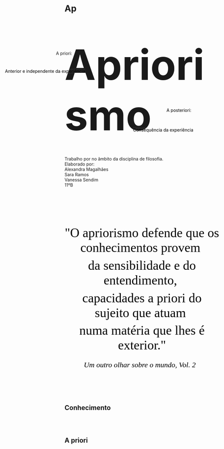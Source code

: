 Ap
==
<div class="slides">
    <section>
        <h1>
    <br>
    </h1>
<h1>
<span style="font-size: 135.72px;">Apriorismo</span>
    <br>
</h1>
<div>
    <br>
</div>
<div>
<br>
</div>
<div>Trabalho por no âmbito da disciplina de filosofia.</div>
<div>Elaborado por:</div>
<div>Alexandra Magalhães</div>
<div>Sara Ramos</div>
<div>Vanessa Sendim</div>
<div>11ºB</div>

</section>
        <section>
            <section>
                <h2>
                    <br>
                </h2>
<div>
<p style="language:pt;margin-top:7.2pt;margin-bottom:0pt;margin-left:0in;
text-indent:0in;text-align:left;direction:ltr;unicode-bidi:embed;mso-line-break-override:
none;word-break:normal;punctuation-wrap:hanging">
                <span style="font-family: Calibri; color: black;">
                    <br>
                </span>
            </p>
<p style="text-align: center; margin-top: 7.2pt; margin-bottom: 0pt; margin-left: 0in; text-indent: 0in; direction: ltr; unicode-bidi: embed; word-break: normal;">
            <span style="font-family: Calibri; color: black;">
                <br>
            </span>
        </p>
<p style="text-align: center; margin-top: 7.2pt; margin-bottom: 0pt; margin-left: 0in; text-indent: 0in; direction: ltr; unicode-bidi: embed; word-break: normal;">
        <span style="font-family: Calibri; color: black;">
            <font style="font-size: 42px;">"O apriorismo defende que os
conhecimentos provem&nbsp;</font>
        </span>
    </p>
<p style="text-align: center; margin-top: 7.2pt; margin-bottom: 0pt; margin-left: 0in; text-indent: 0in; direction: ltr; unicode-bidi: embed; word-break: normal;">
    <span style="font-family: Calibri; color: black;">
        <font style="font-size: 42px;">da sensibilidade e do entendimento,&nbsp;</font>
    </span>
</p>
<p style="text-align: center; margin-top: 7.2pt; margin-bottom: 0pt; margin-left: 0in; text-indent: 0in; direction: ltr; unicode-bidi: embed; word-break: normal;">
<span style="font-family: Calibri; color: black;">
    <font style="font-size: 42px;">capacidades a priori
do sujeito que atuam&nbsp;</font>
</span>
</p>
<p style="text-align: center; margin-top: 7.2pt; margin-bottom: 0pt; margin-left: 0in; text-indent: 0in; direction: ltr; unicode-bidi: embed; word-break: normal;">
<span style="font-family: Calibri; color: black;">
    <font style="font-size: 42px;">numa matéria que lhes é exterior."</font>
</span>
</p>
<p style="text-align: right; margin-top: 7.2pt; margin-bottom: 0pt; margin-left: 0in; text-indent: 0in; direction: ltr; unicode-bidi: embed; word-break: normal;">
<span style="font-family: Calibri; color: black;">
    <font>
        <i>
        <font style="font-size: 24px;">&nbsp; &nbsp; Um outro olhar sobre o mundo, Vol. 2</font>
        <font style="font-size: 42px;">&nbsp; &nbsp; &nbsp; &nbsp;</font>
    </i>
</font>
</span>
</p>
<p style="text-align: center; margin-top: 7.2pt; margin-bottom: 0pt; margin-left: 0in; text-indent: 0in; direction: ltr; unicode-bidi: embed; word-break: normal;">
<span style="font-family: Calibri; color: black;">
    <br>
</span>
</p>
</div>
</section>
<section>
    <h2>
        <br>
    </h2>
<h2>Conhecimento</h2>
<div class="absolute-element" style="position: absolute; width: 115px; height: 39px; z-index: 4; left: 200px; top: 243px;">A priori:</div>
<div class="absolute-element" style="position: absolute; width: 540px; height: 39px; z-index: 4; left: 34px; top: 301px;">
    <span style="color: black; text-align: left; text-indent: -0.38in; background-color: rgba(255, 255, 255, 0.0470588);">Anterior e independente da experiência</span>
</div>
<div>
<span style="color: black; text-align: left; text-indent: -0.38in; background-color: rgba(255, 255, 255, 0.0470588);">
    <br>
</span>
</div>
<div class="absolute-element" style="position: absolute; width: 171px; height: 39px; z-index: 6; left: 560px; top: 428px;">
<span style="color: black; text-align: left; text-indent: -0.38in; background-color: rgba(255, 255, 255, 0.0470588);">A posteriori:</span>
</div>
<div class="absolute-element" style="position: absolute; width: 401px; height: 39px; z-index: 5; left: 451px; top: 492px;">
<span style="color: black; text-align: left; text-indent: -0.38in; background-color: rgba(255, 255, 255, 0.0470588);">Consequência da experiência</span>
</div>
<div>
<br>
</div>
</section>
</section>
<section>
    <h2>A priori</h2>
<div>
    <br>
</div>
</section>
</div>


